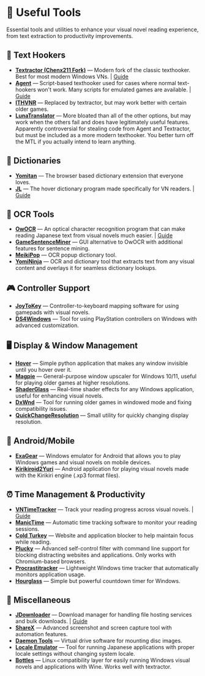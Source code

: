 # 🧰 Useful Tools

Essential tools and utilities to enhance your visual novel reading experience, from text extraction to productivity improvements.

## 🧠 Text Hookers

- **[Textractor (Chenx211 Fork)](https://github.com/Chenx221/Textractor)** — Modern fork of the classic texthooker. Best for most modern Windows VNs. | [Guide](textractor-guide.md)
- **[Agent](https://github.com/0xDC00/agent)** — Script-based texthooker used for cases where normal text-hookers won't work. Many scripts for emulated games are available. | [Guide](agent-guide.md)
- **[ITHVNR](https://drive.google.com/file/d/13aHF4uIXWn-3YML_k2YCDWhtGgn5-tnO/view)** — Replaced by textractor, but may work better with certain older games.
- **[LunaTranslator](https://github.com/HIllya51/LunaTranslator)** — More bloated than all of the other options, but may work when the others fail and does have legitimately useful features. Apparently controversial for stealing code from Agent and Textractor, but must be included as a more modern texthooker. You better turn off the MTL if you actually intend to learn anything.

## 📖 Dictionaries

- **[Yomitan](https://yomitan.wiki/)** — The browser based dictionary extension that everyone loves.
- **[JL](https://github.com/rampaa/JL)** — The hover dictionary program made specifically for VN readers. | [Guide](jl-guide.md)

## 🧪 OCR Tools

- **[OwOCR](https://github.com/AuroraWright/owocr)** — An optical character recognition program that can make reading Japanese text from visual novels much easier. | [Guide](owocr-guide.md)
- **[GameSentenceMiner](https://github.com/bpwhelan/GameSentenceMiner)** — GUI alternative to OwOCR with additional features for sentence mining.
- **[MeikiPop](https://github.com/rtr46/meikipop)** — OCR popup dictionary tool.
- **[YomiNinja](https://github.com/matt-m-o/YomiNinja)** — OCR and dictionary tool that extracts text from any visual content and overlays it for seamless dictionary lookups.

## 🎮 Controller Support

- **[JoyToKey](https://joytokey.net/en/)** — Controller-to-keyboard mapping software for using gamepads with visual novels.
- **[DS4Windows](https://ds4-windows.com/)** — Tool for using PlayStation controllers on Windows with advanced customization.

## 🖥️ Display & Window Management

- **[Hover](https://github.com/drinosaret/Hover)** — Simple python application that makes any window invisible until you hover over it.
- **[Magpie](https://github.com/Blinue/Magpie)** — General-purpose window upscaler for Windows 10/11, useful for playing older games at higher resolutions.
- **[ShaderGlass](https://github.com/mausimus/ShaderGlass)** — Real-time shader effects for any Windows application, useful for enhancing visual novels.
- **[DxWnd](https://dxwnd.org/)** — Tool for running older games in windowed mode and fixing compatibility issues.
- **[QuickChangeResolution](https://github.com/jackdp/Quick-Change-Resolution)** — Small utility for quickly changing display resolution.

## 📱 Android/Mobile

- **[ExaGear](https://github.com/XHYN-PH/exagear-302)** — Windows emulator for Android that allows you to play Windows games and visual novels on mobile devices.
- **[Kirikiroid2Yuri](https://github.com/YuriSizuku/Kirikiroid2Yuri)** — Android application for playing visual novels made with the Kirikiri engine (.xp3 format files).

## ⏰ Time Management & Productivity

- **[VNTimeTracker](https://github.com/drinosaret/VNTimeTracker)** — Track your reading progress across visual novels. | [Guide](timetracker-guide.md)
- **[ManicTime](https://manictime.com/)** — Automatic time tracking software to monitor your reading sessions.
- **[Cold Turkey](https://getcoldturkey.com/)** — Website and application blocker to help maintain focus while reading.
- **[Plucky](https://pluckyfilter.com/)** — Advanced self-control filter with command line support for blocking distracting websites and applications. Only works with Chromium-based browsers.
- **[Procrastitracker](https://github.com/aardappel/procrastitracker)** — Lightweight Windows time tracker that automatically monitors application usage.
- **[Hourglass](https://chris.dziemborowicz.com/apps/hourglass/)** — Simple but powerful countdown timer for Windows.

## 🔧 Miscellaneous

- **[JDownloader](https://jdownloader.org/download/index)** — Download manager for handling file hosting services and bulk downloads. | [Guide](jdownloader-guide.md)
- **[ShareX](https://getsharex.com/)** — Advanced screenshot and screen capture tool with automation features.
- **[Daemon Tools](https://www.daemon-tools.cc/jpn/home)** — Virtual drive software for mounting disc images.
- **[Locale Emulator](https://xupefei.github.io/Locale-Emulator/)** — Tool for running Japanese applications with proper locale settings without changing system locale.
- **[Bottles](https://usebottles.com/)** — Linux compatibility layer for easily running Windows visual novels and applications with Wine. Works well with textractor.
